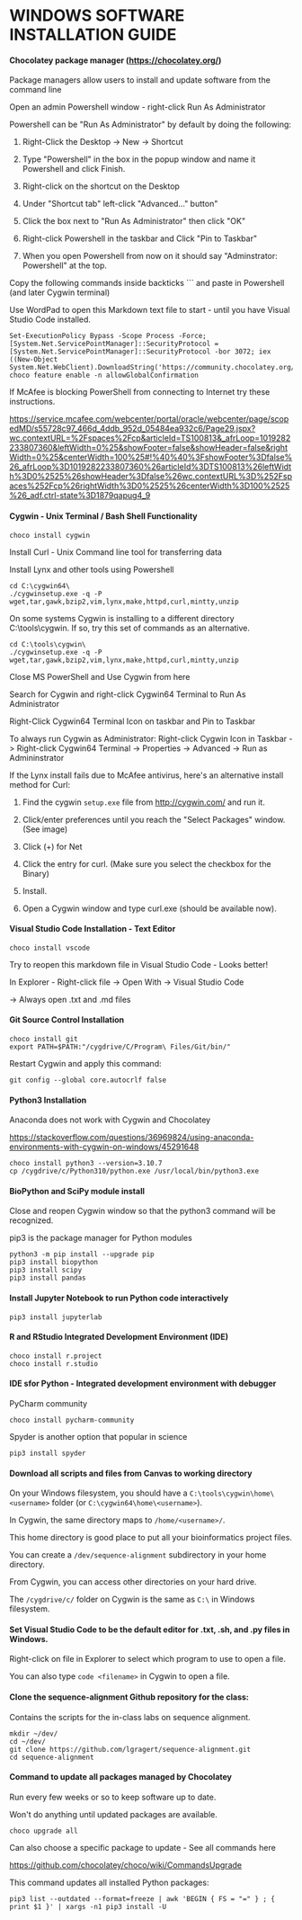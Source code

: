 # WINDOWS SOFTWARE INSTALLATION GUIDE



#### Chocolatey package manager (https://chocolatey.org/)

Package managers allow users to install and update software from the command line

Open an admin Powershell window - right-click Run As Administrator 

Powershell can be "Run As Administrator" by default by doing the following:

1) Right-Click the Desktop -> New -> Shortcut

2) Type "Powershell" in the box in the popup window and name it Powershell and click Finish.

3) Right-click on the shortcut on the Desktop

4) Under "Shortcut tab" left-click "Advanced..." button"

5) Click the box next to "Run As Administrator" then click "OK"

6) Right-click Powershell in the taskbar and Click "Pin to Taskbar"

7) When you open Powershell from now on it should say "Adminstrator: Powershell" at the top.

Copy the following commands inside backticks ``` and paste in Powershell (and later Cygwin terminal)

Use WordPad to open this Markdown text file to start - until you have Visual Studio Code installed.


```
Set-ExecutionPolicy Bypass -Scope Process -Force; [System.Net.ServicePointManager]::SecurityProtocol = [System.Net.ServicePointManager]::SecurityProtocol -bor 3072; iex ((New-Object System.Net.WebClient).DownloadString('https://community.chocolatey.org/install.ps1'))
choco feature enable -n allowGlobalConfirmation
```

If McAfee is blocking PowerShell from connecting to Internet
try these instructions.

https://service.mcafee.com/webcenter/portal/oracle/webcenter/page/scopedMD/s55728c97_466d_4ddb_952d_05484ea932c6/Page29.jspx?wc.contextURL=%2Fspaces%2Fcp&articleId=TS100813&_afrLoop=1019282233807360&leftWidth=0%25&showFooter=false&showHeader=false&rightWidth=0%25&centerWidth=100%25#!%40%40%3FshowFooter%3Dfalse%26_afrLoop%3D1019282233807360%26articleId%3DTS100813%26leftWidth%3D0%2525%26showHeader%3Dfalse%26wc.contextURL%3D%252Fspaces%252Fcp%26rightWidth%3D0%2525%26centerWidth%3D100%2525%26_adf.ctrl-state%3D1879qapug4_9



#### Cygwin - Unix Terminal / Bash Shell Functionality

```
choco install cygwin
```

Install Curl - Unix Command line tool for transferring data

Install Lynx and other tools using Powershell

```
cd C:\cygwin64\
./cygwinsetup.exe -q -P wget,tar,gawk,bzip2,vim,lynx,make,httpd,curl,mintty,unzip
```

On some systems Cygwin is installing to a different directory C:\tools\cygwin\. If so, try this set of commands as an alternative.

```
cd C:\tools\cygwin\
./cygwinsetup.exe -q -P wget,tar,gawk,bzip2,vim,lynx,make,httpd,curl,mintty,unzip
```

Close MS PowerShell and Use Cygwin from here

Search for Cygwin and right-click Cygwin64 Terminal to Run As Administrator

Right-Click Cygwin64 Terminal Icon on taskbar and Pin to Taskbar

To always run Cygwin as Administrator: Right-click Cygwin Icon in Taskbar -> Right-click Cygwin64 Terminal -> Properties -> Advanced -> Run as Admininstrator


If the Lynx install fails due to McAfee antivirus, here's an alternative install method for Curl:

1) Find the cygwin `setup.exe` file from http://cygwin.com/ and run it.

2) Click/enter preferences until you reach the "Select Packages" window. (See image)

3) Click (+) for Net

4) Click the entry for curl. (Make sure you select the checkbox for the Binary)

5) Install.

6) Open a Cygwin window and type curl.exe (should be available now).



#### Visual Studio Code Installation - Text Editor

```
choco install vscode
```

Try to reopen this markdown file in Visual Studio Code - Looks better!

In Explorer - Right-click file -> Open With -> Visual Studio Code

-> Always open .txt and .md files 



#### Git Source Control Installation



```
choco install git
export PATH=$PATH:"/cygdrive/C/Program\ Files/Git/bin/"
```

Restart Cygwin and apply this command:

```
git config --global core.autocrlf false
```



#### Python3 Installation

Anaconda does not work with Cygwin and Chocolatey

https://stackoverflow.com/questions/36969824/using-anaconda-environments-with-cygwin-on-windows/45291648

```
choco install python3 --version=3.10.7
cp /cygdrive/c/Python310/python.exe /usr/local/bin/python3.exe
```



#### BioPython and SciPy module install

Close and reopen Cygwin window so that the python3 command will be recognized.

pip3 is the package manager for Python modules

```
python3 -m pip install --upgrade pip
pip3 install biopython
pip3 install scipy
pip3 install pandas
```



#### Install Jupyter Notebook to run Python code interactively

```
pip3 install jupyterlab
```


#### R and RStudio Integrated Development Environment (IDE)

```
choco install r.project
choco install r.studio
```



#### IDE sfor Python - Integrated development environment with debugger

PyCharm community

```
choco install pycharm-community
```

Spyder is another option that popular in science

```
pip3 install spyder
```


#### Download all scripts and files from Canvas to working directory

On your Windows filesystem, you should have a `C:\tools\cygwin\home\<username>` folder (or `C:\cygwin64\home\<username>`).

In Cygwin, the same directory maps to `/home/<username>/`.

This home directory is good place to put all your bioinformatics project files.

You can create a `/dev/sequence-alignment` subdirectory in your home directory.

From Cygwin, you can access other directories on your hard drive.

The `/cygdrive/c/` folder on Cygwin is the same as `C:\` in Windows filesystem.



#### Set Visual Studio Code to be the default editor for .txt, .sh, and .py files in Windows.

Right-click on file in Explorer to select which program to use to open a file.

You can also type `code <filename>` in Cygwin to open a file.



#### Clone the sequence-alignment Github repository for the class:

Contains the scripts for the in-class labs on sequence alignment.

```
mkdir ~/dev/
cd ~/dev/
git clone https://github.com/lgragert/sequence-alignment.git
cd sequence-alignment
```



#### Command to update all packages managed by Chocolatey

Run every few weeks or so to keep software up to date.

Won't do anything until updated packages are available.

```
choco upgrade all
```

Can also choose a specific package to update - See all commands here

https://github.com/chocolatey/choco/wiki/CommandsUpgrade

This command updates all installed Python packages:

```
pip3 list --outdated --format=freeze | awk 'BEGIN { FS = "=" } ; { print $1 }' | xargs -n1 pip3 install -U
```